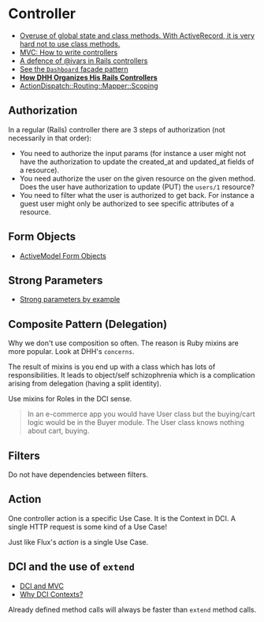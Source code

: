 # Controller

* [Overuse of global state and class methods. With ActiveRecord, it is very hard not to use class methods.](http://googletesting.blogspot.sg/2008/11/clean-code-talks-global-state-and.html)
* [MVC: How to write controllers](http://andrzejonsoftware.blogspot.sg/2008/07/mvc-how-to-write-controllers.html)
* [A defence of @ivars in Rails controllers](http://naildrivin5.com/blog/2014/02/09/a-defense-of-ivars-in-rails-controllers.html)
* [See the `Dashboard` facade pattern](https://robots.thoughtbot.com/sandi-metz-rules-for-developers)
* [**How DHH Organizes His Rails Controllers**](http://jeromedalbert.com/how-dhh-organizes-his-rails-controllers/)
* [ActionDispatch::Routing::Mapper::Scoping](http://api.rubyonrails.org/classes/ActionDispatch/Routing/Mapper/Scoping.html)

## Authorization

In a regular (Rails) controller there are 3 steps of authorization (not necessarily in that order):

* You need to authorize the input params (for instance a user might not have the authorization to update the created_at and updated_at fields of a resource).
* You need authorize the user on the given resource on the given method. Does the user have authorization to update (PUT) the `users/1` resource?
* You need to filter what the user is authorized to get back. For instance a guest user might only be authorized to see specific attributes of a resource.


## Form Objects

* [ActiveModel Form Objects](https://robots.thoughtbot.com/activemodel-form-objects)

## Strong Parameters

* [Strong parameters by example](http://blog.trackets.com/2013/08/17/strong-parameters-by-example.html)

## Composite Pattern (Delegation)

Why we don't use composition so often. The reason is Ruby mixins are more popular. Look at DHH's `concerns`.

The result of mixins is you end up with a class which has lots of responsibilities. It leads to object/self schizophrenia which is a complication arising from delegation (having a split identity).

Use mixins for Roles in the DCI sense.

> In an e-commerce app you would have User class but the buying/cart logic would be in the Buyer module. The User class knows nothing about cart, buying.

## Filters

Do not have dependencies between filters.

## Action

One controller action is a specific Use Case. It is the Context in DCI. A single HTTP request is some kind of a Use Case!

Just like Flux's *action* is a single Use Case.

## DCI and the use of `extend`

* [DCI and MVC](http://rebo.ruhoh.com/dci-and-mvc/)
* [Why DCI Contexts?](http://rebo.ruhoh.com/why-dci-contexts/)

Already defined method calls will always be faster than `extend` method calls.